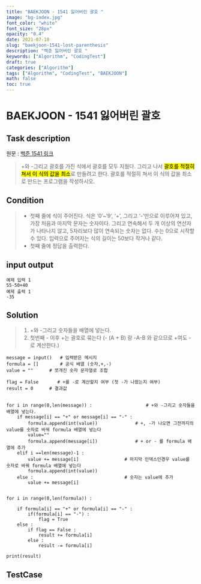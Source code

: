 ```yaml
---
title: "BAEKJOON - 1541 잃어버린 괄호 "
image: "bg-index.jpg"
font_color: "white"
font_size: "28px"
opacity: "0.4"
date: 2021-07-10
slug: "baekjoon-1541-lost-parenthesis"
description: "백준 잃어버린 괄호 "
keywords: ["Algorithm", "CodingTest"]
draft: true
categories: ["Algorithm"]
tags: ["Algorithm", "CodingTest", "BAEKJOON"]
math: false
toc: true
---
```


# BAEKJOON - 1541 잃어버린 괄호 

## Task description

원문 : <a href="https://www.acmicpc.net/problem/1541">백준 1541 링크</a>

> +와 -그리고 괄호를 가진 식에서 괄호를 모두 지웠다.
> 그리고 나서 <mark>괄호를 적절히 쳐서 이 식의 값을 최소</mark>로 만들려고 한다.
> 괄호를 적절히 쳐서 이 식의 값을 최소로 만드는 프로그램을 작성하시오.


## Condition
> - 첫째 줄에 식이 주어진다. 식은 ‘0’~‘9’, ‘+’, 그리고 ‘-’만으로 이루어져 있고, 가장 처음과 마지막 문자는 숫자이다. 그리고 연속해서 두 개 이상의 연산자가 나타나지 않고, 5자리보다 많이 연속되는 숫자는 없다. 수는 0으로 시작할 수 있다. 입력으로 주어지는 식의 길이는 50보다 작거나 같다.
> - 첫째 줄에 정답을 출력한다.

## input output

```
예제 입력 1 
55-50+40
예제 출력 1 
-35
```

## Solution 
> 1. +와 -그리고 숫자들을 배열에 넣는다.
> 2. 첫번째 - 이후 +는 괄호로 묶는다  (- (A + B) 랑 -A-B 와 같으므로 +여도 -로 계산한다.) 

```
message = input() 	# 입력받은 메시지
formula = [] 		# 공식 배열 (숫자,+,-)
value = ""		# 쪼개진 숫자 문자열로 조합

flag = False       # +를 -로 계산할지 여부 (첫 -가 나왔는지 여부)
result = 0		# 결과값


for i in range(0,len(message)) :					# +와 -그리고 숫자들을 배열에 넣는다.
	if message[i] == "+" or message[i] == "-" :	
		formula.append(int(value))				# +, -가 나오면 그전까지의 value를 숫자로 바꿔 formula 배열에 넣는다
		value=""
		formula.append(message[i])				# + or - 를 formula 배열에 추가
	elif i ==len(message)-1 :
		value += message[i]					# 마지막 인덱스인경우 value를 숫자로 바꿔 formula 배열에 넣는다
		formula.append(int(value))				
	else :									# 숫자는 value에 추가
		value += message[i]
	

for i in range(0,len(formula)) :

	if formula[i] == "+" or formula[i] == "-" :
		if(formula[i] == "-") :
			flag = True
	else :
		if flag == False :
			result += formula[i] 
		else :
			result -= formula[i] 

print(result)
```


## TestCase
```
```
